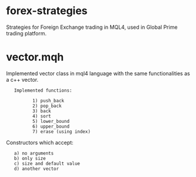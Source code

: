 # forex-strategies
Strategies for Foreign Exchange trading in MQL4, used in Global Prime trading platform.

# vector.mqh
Implemented vector class in mql4 language with the same functionalities as a c++ vector.

       Implemented functions:

              1) push_back
              2) pop_back
              3) back
              4) sort
              5) lower_bound
              6) upper_bound
              7) erase (using index)
       
Constructors which accept:

       a) no arguments
       b) only size
       c) size and default value
       d) another vector
